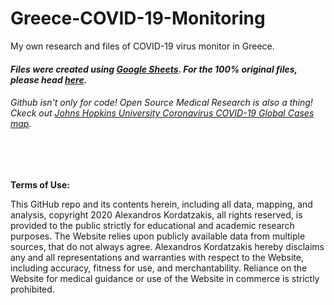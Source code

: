 # Greece-COVID-19-Monitoring
My own research and files of COVID-19 virus monitor in Greece.

#### *Files were created using [Google Sheets](https://www.google.com/sheets/about/). For the 100% original files, please head [here](https://drive.google.com/open?id=1tJ65YXVo2nHp1yDqp876WThPf9E1f_JR).*

###### Github isn't only for code! Open Source Medical Research is also a thing! Ckeck out [Johns Hopkins University Coronavirus COVID-19 Global Cases map](https://gisanddata.maps.arcgis.com/apps/opsdashboard/index.html#/bda7594740fd40299423467b48e9ecf6).

<br>
<br>

**Terms of Use:**

This GitHub repo and its contents herein, including all data, mapping, and analysis, copyright 2020 Alexandros Kordatzakis, all rights reserved, is provided to the public strictly for educational and academic research purposes. The Website relies upon publicly available data from multiple sources, that do not always agree. Alexandros Kordatzakis hereby disclaims any and all representations and warranties with respect to the Website, including accuracy, fitness for use, and merchantability. Reliance on the Website for medical guidance or use of the Website in commerce is strictly prohibited.
